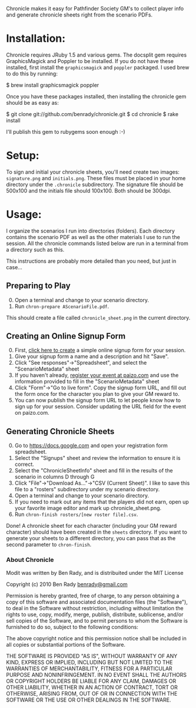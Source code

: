 
Chronicle makes it easy for Pathfinder Society GM's to collect player info and generate chronicle sheets right from the scenario PDFs.

# Installation:

Chronicle requires JRuby 1.5 and various gems. The docsplit gem requires GraphicsMagick and Poppler to be installed. If you do not have these installed, first install the <code>graphicsmagick</code> and <code>poppler</code> packaged. I used brew to do this by running:

$ brew install graphicsmagick poppler

Once you have these packages installed, then installing the chronicle gem should be as easy as:

$ git clone git://github.com/benrady/chronicle.git
$ cd chronicle
$ rake install

I'll publish this gem to rubygems soon enough :-)

# Setup:

To sign and initial your chronicle sheets, you'll need create two images: <code>signature.png</code> and <code>initials.png</code>. These files must be placed in your home directory under the <code>.chronicle</code> subdirectory. The signature file should be 500x100 and the initials file should 100x100. Both should be 300dpi.

# Usage:

I organize the scenarios I run into directories (folders). Each directory contains the scenario PDF as well as the other materials I use to run the session. All the chronicle commands listed below are run in a terminal from a directory such as this. 

This instructions are probably more detailed than you need, but just in case...

## Preparing to Play

0. Open a terminal and change to your scenario directory.
0. Run <code>chron-prepare AScenarioFile.pdf</code>. 

This should create a file called <code>chronicle_sheet.png</code> in the current directory.

## Creating an Online Signup Form
0. First, [click here to create](https://docs.google.com/previewtemplate?id=0Ann48md_Q6mkdGtocUJ4NVZhQjVSdWRidzUtU3dKOHc&mode=public) a simple online signup form for your session.
0. Give your signup form a name and a description and hit "Save". 
0. Click "See responses"&rarr;"Spreadsheet", and select the "ScenarioMetadata" sheet
0. If you haven't already, [register your event at paizo.com](https://secure.paizo.com/pathfinderSociety/myAccount/eventCoordinator) and use the information provided to fill in the "ScenarioMetadata" sheet
0. Click "Form"&rarr;"Go to live form". Copy the signup form URL, and fill out the form once for the character you plan to give your GM reward to.
0. You can now publish the signup form URL to let people know how to sign up for your session. Consider updating the URL field for the event on paizo.com.

## Generating Chronicle Sheets
0. Go to https://docs.google.com and open your registration form spreadsheet.
0. Select the "Signups" sheet and review the information to ensure it is correct.
0. Select the "ChronicleSheetInfo" sheet and fill in the results of the scenario in columns D through G
0. Click "File"&rarr;"Download As..."&rarr;"CSV (Current Sheet)". I like to save this file to a "rosters" subdirectory under my scenario directory.
0. Open a terminal and change to your scenario directory.
0. If you need to mark out any items that the players did not earn, open up your favorite image editor and mark up chronicle_sheet.png. 
0. Run <code>chron-finish rosters/[new roster file].csv</code>. 

Done! A chronicle sheet for each character (including your GM reward character) should have been created in the <code>sheets</code> directory. If you want to generate your sheets to a different directory, you can pass that as the second parameter to <code>chron-finish</code>.

### About Chronicle

Modit was written by Ben Rady, and is distribuited under the MIT License

Copyright (c) 2010 Ben Rady <benrady@gmail.com>

Permission is hereby granted, free of charge, to any person obtaining a copy
of this software and associated documentation files (the "Software"), to deal
in the Software without restriction, including without limitation the rights
to use, copy, modify, merge, publish, distribute, sublicense, and/or sell
copies of the Software, and to permit persons to whom the Software is
furnished to do so, subject to the following conditions:

The above copyright notice and this permission notice shall be included in
all copies or substantial portions of the Software.

THE SOFTWARE IS PROVIDED "AS IS", WITHOUT WARRANTY OF ANY KIND, EXPRESS OR
IMPLIED, INCLUDING BUT NOT LIMITED TO THE WARRANTIES OF MERCHANTABILITY,
FITNESS FOR A PARTICULAR PURPOSE AND NONINFRINGEMENT. IN NO EVENT SHALL THE
AUTHORS OR COPYRIGHT HOLDERS BE LIABLE FOR ANY CLAIM, DAMAGES OR OTHER
LIABILITY, WHETHER IN AN ACTION OF CONTRACT, TORT OR OTHERWISE, ARISING FROM,
OUT OF OR IN CONNECTION WITH THE SOFTWARE OR THE USE OR OTHER DEALINGS IN
THE SOFTWARE.

